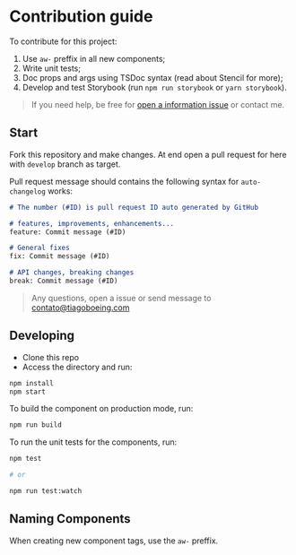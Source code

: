 # Contribution guide

To contribute for this project:

1. Use `aw-` preffix in all new components;
2. Write unit tests;
3. Doc props and args using TSDoc syntax (read about Stencil for more);
4. Develop and test Storybook (run `npm run storybook` or `yarn storybook`).

> If you need help, be free for [open a information issue](https://github.com/tiagoboeing/anywhere-webcomponents/issues/new) or contact me.

## Start

Fork this repository and make changes. At end open a pull request for here with `develop` branch as target.

Pull request message should contains the following syntax for `auto-changelog` works:

```md
# The number (#ID) is pull request ID auto generated by GitHub

# features, improvements, enhancements...
feature: Commit message (#ID)

# General fixes
fix: Commit message (#ID)

# API changes, breaking changes
break: Commit message (#ID)
```

> Any questions, open a issue or send message to [contato@tiagoboeing.com](mailto:contato@tiagoboeing.com)

## Developing

- Clone this repo
- Access the directory and run:

```bash
npm install
npm start
```

To build the component on production mode, run:

```bash
npm run build
```

To run the unit tests for the components, run:

```bash
npm test

# or 

npm run test:watch
```

## Naming Components

When creating new component tags, use the `aw-` preffix.
